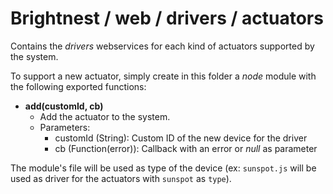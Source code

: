 Brightnest / web / drivers / actuators
==========

Contains the *drivers* webservices for each kind of actuators supported by the system.

To support a new actuator, simply create in this folder a *node* module with the following exported functions:

- **add(customId, cb)**
	- Add the actuator to the system.
    - Parameters:
        - customId (String):		Custom ID of the new device for the driver
        - cb (Function(error)):		Callback with an error or *null* as parameter

The module's file will be used as type of the device (ex: `sunspot.js` will be used as driver for the actuators with `sunspot` as `type`).
